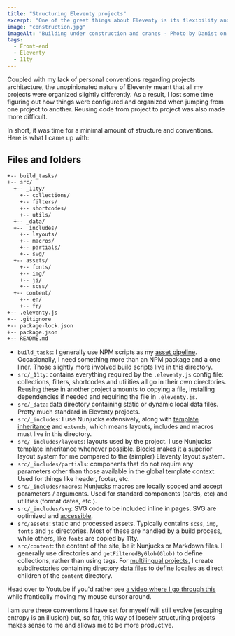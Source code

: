 ```yaml
---
title: "Structuring Eleventy projects"
excerpt: "One of the great things about Eleventy is its flexibility and its lack of assumptions about how your projects should be organized. However, in order to preserve my own sanity, I needed to come up with a default files and folders architecture that made sense to me."
image: "construction.jpg"
imageAlt: "Building under construction and cranes - Photo by Danist on Unsplash"
tags:
  - Front-end
  - Eleventy
  - 11ty
---
```


Coupled with my lack of personal conventions regarding projects architecture, the unopinionated nature of Eleventy meant that all my projects were organized slightly differently. As a result, I lost some time figuring out how things were configured and organized when jumping from one project to another. Reusing code from project to project was also made more difficult.

In short, it was time for a minimal amount of structure and conventions. Here is what I came up with:

## Files and folders

```txt
+-- build_tasks/
+-- src/
  +-- _11ty/
    +-- collections/
    +-- filters/
    +-- shortcodes/
    +-- utils/
  +-- _data/
  +-- _includes/
    +-- layouts/
    +-- macros/
    +-- partials/
    +-- svg/
  +-- assets/
    +-- fonts/
    +-- img/
    +-- js/
    +-- scss/
  +-- content/
    +-- en/
    +-- fr/
+-- .eleventy.js
+-- .gitignore
+-- package-lock.json
+-- package.json
+-- README.md
```

- `build_tasks`: I generally use NPM scripts as my [asset pipeline](https://mxb.dev/blog/eleventy-asset-pipeline/). Occasionally, I need something more than an NPM package and a one liner. Those slightly more involved build scripts live in this directory.
- `src/_11ty`: contains everything required by the `.eleventy.js` config file: collections, filters, shortcodes and utilities all go in their own directories. Reusing these in another project amounts to copying a file, installing dependencies if needed and requiring the file in `.eleventy.js`.
- `src/_data`: data directory containing static or dynamic local data files. Pretty much standard in Eleventy projects.
- `src/_includes`: I use Nunjucks extensively, along with [template inheritance](https://mozilla.github.io/nunjucks/templating.html#extends) and `extends`, which means layouts, includes and macros must live in this directory.
- `src/_includes/layouts`: layouts used by the project. I use Nunjucks template inheritance whenever possible. [Blocks](https://mozilla.github.io/nunjucks/templating.html#block) makes it a superior layout system for me compared to the (simpler) Eleventy layout system.
- `src/_includes/partials`: components that do not require any parameters other than those available in the global template context. Used for things like header, footer, etc.
- `src/_includes/macros`: Nunjucks macros are locally scoped and accept parameters / arguments. Used for standard components (cards, etc) and utilities (format dates, etc.).
- `src/_includes/svg`: SVG code to be included inline in pages. SVG are optimized and [accessible](https://css-tricks.com/accessible-svgs/).
- `src/assets`: static and processed assets. Typically contains `scss`, `img`, `fonts` and `js` directories. Most of these are handled by a build process, while others, like `fonts` are copied by 11ty.
- `src/content`: the content of the site, be it Nunjucks or Markdown files. I generally use directories and `getFilteredByGlob(Glob)` to define collections, rather than using tags. For [multilingual projects](/blog/multilingual-sites-eleventy/), I create subdirectories containing [directory data files](https://www.11ty.dev/docs/data-template-dir/) to define locales as direct children of the `content` directory.

Head over to Youtube if you'd rather see [a video where I go through this](https://www.youtube.com/watch?v=boZiLtx8p3Q) while frantically moving my mouse cursor around.

I am sure these conventions I have set for myself will still evolve (escaping entropy is an illusion) but, so far, this way of loosely structuring projects makes sense to me and allows me to be more productive.
